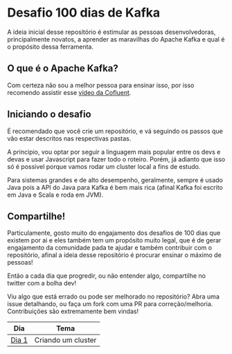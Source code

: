 # Desafio 100 dias de Kafka

A ideia inicial desse repositório é estimular as pessoas desenvolvedoras, principalmente novatos, a aprender as maravilhas do Apache Kafka e qual é o propósito dessa ferramenta.

## O que é o Apache Kafka?

Com certeza não sou a melhor pessoa para ensinar isso, por isso recomendo assistir esse [vídeo da Cofluent](https://www.youtube.com/watch?v=FKgi3n-FyNU).

## Iniciando o desafio

É recomendado que você crie um repositório, e vá seguindo os passos que vão estar descritos nas respectivas pastas. 

A principio, vou optar por seguir a linguagem mais popular entre os devs e devas e usar Javascript para fazer todo o roteiro. Porém, já adianto que isso só é possivel porque vamos rodar um cluster local a fins de estudo. 

Para sistemas grandes e de alto desempenho, geralmente, sempre é usado Java pois a API do Java para Kafka é bem mais rica (afinal Kafka foi escrito em Java e Scala e roda em JVM).

## Compartilhe!

Particulamente, gosto muito do engajamento dos desafios de 100 dias que existem por ai e eles também tem um propósito muito legal, que é de gerar engajamento da comunidade pada te ajudar e também contribuir com o repositório, afinal a ideia desse repositório é procurar ensinar o máximo de pessoas! 

Então a cada dia que progredir, ou não entender algo, compartilhe no twitter com a bolha dev!

Viu algo que está errado ou pode ser melhorado no repositório? Abra uma issue detalhando, ou faça um fork com uma PR para correção/melhoria. Contribuições são extremamente bem vindas!

|Dia | Tema|
|-----|--------|
|[Dia 1](https://github.com/enzoIto/100-days-of-kafka/tree/main/day-1) | Criando um cluster        |

